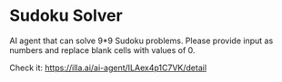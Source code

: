 # Sudoku Solver

AI agent that can solve 9*9 Sudoku problems.
Please provide input as numbers and replace blank cells with values of 0.

Check it: https://illa.ai/ai-agent/ILAex4p1C7VK/detail